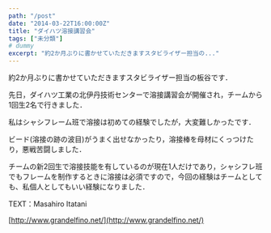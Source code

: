```yaml
---
path: "/post"
date: "2014-03-22T16:00:00Z"
title: "ダイハツ溶接講習会"
tags: ["未分類"]
# dummy
excerpt: "約2か月ぶりに書かせていただきますスタビライザー担当の..."
---
```




[](22-1.jpg)

約2か月ぶりに書かせていただきますスタビライザー担当の板谷です．

先日，ダイハツ工業の北伊丹技術センターで溶接講習会が開催され，チームから1回生2名で行きました．

私はシャシフレーム班で溶接は初めての経験でしたが，大変難しかったです．

ビード(溶接の跡の波目)がうまく出せなかったり，溶接棒を母材にくっつけたり，悪戦苦闘しました．

チームの新2回生で溶接技能を有しているのが現在1人だけであり，シャシフレ班でもフレームを制作するときに溶接は必須ですので，今回の経験はチームとしても、私個人としてもいい経験になりました．

TEXT：Masahiro Itatani

[http://www.grandelfino.net/](http://www.grandelfino.net/)

